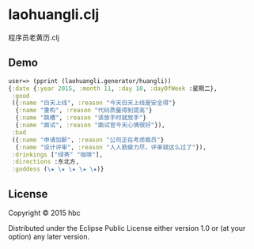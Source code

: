 # laohuangli.clj

程序员老黄历.clj

## Demo

```clojure
user=> (pprint (laohuangli.generator/huangli))
{:date {:year 2015, :month 11, :day 10, :dayOfWeek :星期二},
 :good
 ({:name "白天上线", :reason "今天白天上线是安全得"}
  {:name "重构", :reason "代码质量得到提高"}
  {:name "跳槽", :reason "该放手时就放手"}
  {:name "面试", :reason "面试官今天心情很好"}),
 :bad
 ({:name "申请加薪", :reason "公司正在考虑裁员"}
  {:name "设计评审", :reason "人人筋疲力尽，评审就这么过了"}),
 :drinkings ["绿茶" "咖啡"],
 :directions :东北方,
 :goddess (\★ \★ \★ \★ \★)}
```

## License

Copyright © 2015 hbc

Distributed under the Eclipse Public License either version 1.0 or (at
your option) any later version.
